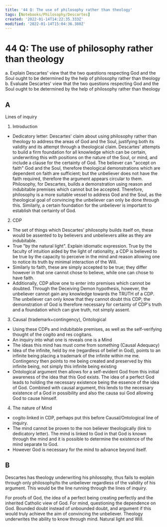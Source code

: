 ```yaml
---
title: '44 Q: The use of philosophy rather than theology'
tags: [Notebooks/Philosophy/Descartes]
created: '2022-01-14T14:22:35.333Z'
modified: '2022-01-14T15:04:36.380Z'
---
```


# 44 Q: The use of philosophy rather than theology

a. Explain Descartes' view that the two questions respecting God and the Soul ought to be determined by the help of philosophy rather than theology
b. Evaluate Descartes' view that the two questions respecting God and the Soul ought to be determined by the help of philosophy rather than theology

## A
Lines of inquiry
1. Introduction
  -  Dedicatory letter: Descartes' claim about using philosophy rather than theology to address the areas of God and the Soul, justifying both its validity and its attempt through a theological claim. Descartes' attempts to build a firm foundation for all knowledge which can be certain, underwriting this with positions on the nature of the Soul, or mind, and include a clause for the certainty of God. The believer can "accept on faith" God and the Soul, therefore theological demonstrations which are dependent on faith are sufficient; but the unbeliever does not have the faith required, therefore the argument appears circular to them. Philosophy, for Descartes, builds a demonstration using reason and indubitable premises which cannot but be accepted. Therefore, philosophy is a more suitable vessel to address God and the Soul, as the theological goal of convincing the unbeliever can only be done through this. Similarly, a certain foundation for the unbeliever is important to establish that certainty of God.
2. CDP
  - The set of things which Descartes' philosophy builds itself on, these would be assented to by believers and unbelievers alike as they are indubitable.
  - True "by the natural light". Explain idiomatic expression. True by the faculty of intuition aided by the light of rationality, a CDP is believed to be true by the capacity to perceive in the mind and reason allowing one to notice its truth by minimal interaction of the Will.
  - Similarly to faith, these are simply accepted to be true; they differ however in that one cannot chose to believe, while one can chose to have faith.
  - Additionally, CDP allow one to enter into premises which cannot be doubted. Through the Deceiving Demon hypothesis, however, the unbeliever cannot gain any knowledge towards the TRUTH of a CDP. The unbeliever can only know that they cannot doubt this CDP; the demonstration of God is therefore necessary for certainty of CDP's truth and a foundation which can give truth, not simply assent.
3. Causal (trademark+contingency), Ontological
  - Using these CDPs and indubitable premises, as well as the self-verifying thought of the cogito and res cogitans.
  - An inquiry into what one is reveals one is a Mind
  - The ideas this mind has must come from something (Causal Adequacy)
  - Idea of the infinite, held by me (regardless of belief in God), points to an infinite being placing a trademark of the infinite within me
  me. Contingency then points to me being created and preserved by this infinite being, not simply this infinite being existing
  -  Ontological argument then allows for a self-evident God from this initial awareness of the idea that this God exists. The idea of a perfect God leads to holding the necessary existence being the essence of the idea of God. Combined with causal argument, this lends to the necessary existence of a God in possibility and also the causa sui God allowing God to cause himself.
4. The nature of Mind
  - cogito linked in CDP, perhaps put this before Causal/Ontological line of inquiry.
  - The mind cannot be proven to the non believer theologically (link to dedicatory letter). The mind is linked to God in that God is known through the mind and it is possible to determine the existence of the mind separate to God.
  - However God is necessary for the mind to advance beyond itself.

## B
Descartes has theology underwriting his philosophy, thus fails to explain through only philosophy/to the unbeliever regardless of the validity of his argument.
This would be the line running through the lines of inquiry.

For proofs of God, the idea of a perfect being creating perfectly and the inherited Catholic view of God.
For mind, questioning the dependence on God. Bounded doubt instead of unbounded doubt, and argument if this would truly achieve the aim of convincing the unbeliever.
Theology underwrites the ability to know through mind. Natural light and Will.

